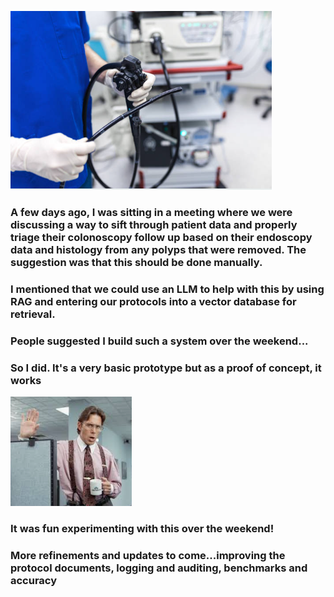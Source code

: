 ![](./images/colonoscope1.png) 

### A few days ago, I was sitting in a meeting where we were discussing a way to sift through patient data and properly triage their colonoscopy follow up based on their endoscopy data and histology from any polyps that were removed.  The suggestion was that this should be done manually.
### I mentioned that we could use an LLM to help with this by using RAG and entering our protocols into a vector database for retrieval.

### People suggested I build such a system over the weekend...
### So I did.  It's a very basic prototype but as a proof of concept, it works

![](./images/lumbergh.png)


### It was fun experimenting with this over the weekend!
### More refinements and updates to come...improving the protocol documents, logging and auditing, benchmarks and accuracy

